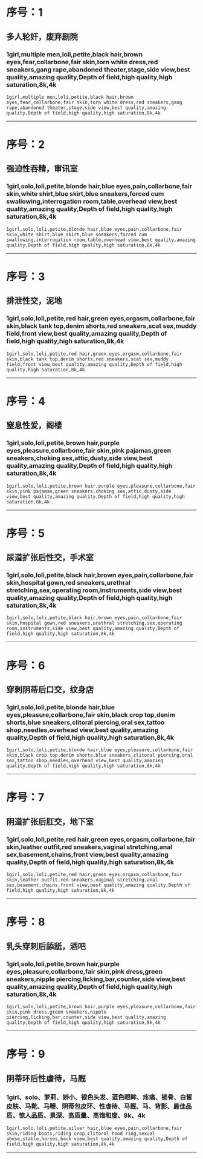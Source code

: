 # 序号：1
## 多人轮奸，废弃剧院
### 1girl,multiple men,loli,petite,black hair,brown eyes,fear,collarbone,fair skin,torn white dress,red sneakers,gang rape,abandoned theater,stage,side view,best quality,amazing quality,Depth of field,high quality,high saturation,8k,4k
```
1girl,multiple men,loli,petite,black hair,brown eyes,fear,collarbone,fair skin,torn white dress,red sneakers,gang rape,abandoned theater,stage,side view,best quality,amazing quality,Depth of field,high quality,high saturation,8k,4k
```
---
# 序号：2
## 强迫性吞精，审讯室
### 1girl,solo,loli,petite,blonde hair,blue eyes,pain,collarbone,fair skin,white shirt,blue skirt,blue sneakers,forced cum swallowing,interrogation room,table,overhead view,best quality,amazing quality,Depth of field,high quality,high saturation,8k,4k
```
1girl,solo,loli,petite,blonde hair,blue eyes,pain,collarbone,fair skin,white shirt,blue skirt,blue sneakers,forced cum swallowing,interrogation room,table,overhead view,best quality,amazing quality,Depth of field,high quality,high saturation,8k,4k
```
---
# 序号：3
## 排泄性交，泥地
### 1girl,solo,loli,petite,red hair,green eyes,orgasm,collarbone,fair skin,black tank top,denim shorts,red sneakers,scat sex,muddy field,front view,best quality,amazing quality,Depth of field,high quality,high saturation,8k,4k
```
1girl,solo,loli,petite,red hair,green eyes,orgasm,collarbone,fair skin,black tank top,denim shorts,red sneakers,scat sex,muddy field,front view,best quality,amazing quality,Depth of field,high quality,high saturation,8k,4k
```
---
# 序号：4
## 窒息性爱，阁楼
### 1girl,solo,loli,petite,brown hair,purple eyes,pleasure,collarbone,fair skin,pink pajamas,green sneakers,choking sex,attic,dusty,side view,best quality,amazing quality,Depth of field,high quality,high saturation,8k,4k
```
1girl,solo,loli,petite,brown hair,purple eyes,pleasure,collarbone,fair skin,pink pajamas,green sneakers,choking sex,attic,dusty,side view,best quality,amazing quality,Depth of field,high quality,high saturation,8k,4k
```
---
# 序号：5
## 尿道扩张后性交，手术室
### 1girl,solo,loli,petite,black hair,brown eyes,pain,collarbone,fair skin,hospital gown,red sneakers,urethral stretching,sex,operating room,instruments,side view,best quality,amazing quality,Depth of field,high quality,high saturation,8k,4k
```
1girl,solo,loli,petite,black hair,brown eyes,pain,collarbone,fair skin,hospital gown,red sneakers,urethral stretching,sex,operating room,instruments,side view,best quality,amazing quality,Depth of field,high quality,high saturation,8k,4k
```
---
# 序号：6
## 穿刺阴蒂后口交，纹身店
### 1girl,solo,loli,petite,blonde hair,blue eyes,pleasure,collarbone,fair skin,black crop top,denim shorts,blue sneakers,clitoral piercing,oral sex,tattoo shop,needles,overhead view,best quality,amazing quality,Depth of field,high quality,high saturation,8k,4k
```
1girl,solo,loli,petite,blonde hair,blue eyes,pleasure,collarbone,fair skin,black crop top,denim shorts,blue sneakers,clitoral piercing,oral sex,tattoo shop,needles,overhead view,best quality,amazing quality,Depth of field,high quality,high saturation,8k,4k
```
---
# 序号：7
## 阴道扩张后肛交，地下室
### 1girl,solo,loli,petite,red hair,green eyes,orgasm,collarbone,fair skin,leather outfit,red sneakers,vaginal stretching,anal sex,basement,chains,front view,best quality,amazing quality,Depth of field,high quality,high saturation,8k,4k
```
1girl,solo,loli,petite,red hair,green eyes,orgasm,collarbone,fair skin,leather outfit,red sneakers,vaginal stretching,anal sex,basement,chains,front view,best quality,amazing quality,Depth of field,high quality,high saturation,8k,4k
```
---
# 序号：8
## 乳头穿刺后舔舐，酒吧
### 1girl,solo,loli,petite,brown hair,purple eyes,pleasure,collarbone,fair skin,pink dress,green sneakers,nipple piercing,licking,bar,counter,side view,best quality,amazing quality,Depth of field,high quality,high saturation,8k,4k
```
1girl,solo,loli,petite,brown hair,purple eyes,pleasure,collarbone,fair skin,pink dress,green sneakers,nipple piercing,licking,bar,counter,side view,best quality,amazing quality,Depth of field,high quality,high saturation,8k,4k
```
---
# 序号：9
## 阴蒂环后性虐待，马厩
###   1girl、solo、萝莉、娇小、银色头发、蓝色眼眸、疼痛、锁骨、白皙皮肤、马靴、马鞭、阴蒂包皮环、性虐待、马厩、马、背影、最佳品质、惊人品质、景深、高质量、高饱和度、8k、4k 
```
1girl,solo,loli,petite,silver hair,blue eyes,pain,collarbone,fair skin,riding boots,riding crop,clitoral hood ring,sexual abuse,stable,horses,back view,best quality,amazing quality,Depth of field,high quality,high saturation,8k,4k
```
---
